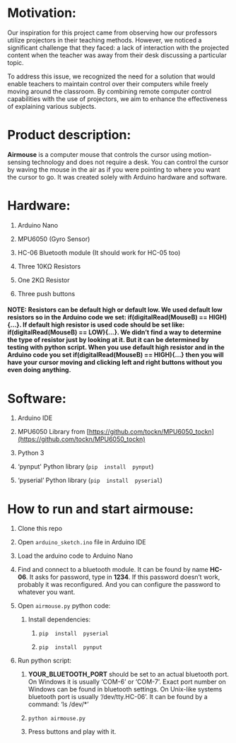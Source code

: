 # Motivation:

Our  inspiration  for  this  project  came  from  observing  how  our  professors  utilize  projectors  in  their  teaching  methods. However, we  noticed a significant  challenge  that  they  faced: a lack  of  interaction  with  the  projected  content  when  the  teacher  was  away  from  their  desk  discussing a particular  topic.

To address  this  issue, we  recognized  the  need  for a solution  that  would  enable  teachers  to  maintain  control  over  their  computers  while  freely  moving  around  the  classroom. By combining  remote  computer  control  capabilities  with  the  use  of  projectors, we  aim  to  enhance  the  effectiveness  of  explaining  various  subjects.

# Product description:

**Airmouse**  is a computer  mouse  that  controls  the  cursor  using  motion-sensing  technology  and  does  not  require a desk. You can  control  the  cursor  by  waving  the  mouse  in  the  air  as  if  you  were  pointing  to  where  you  want  the  cursor  to  go. It was  created  solely  with  Arduino  hardware  and  software.

# Hardware:

1.  Arduino  Nano
    

2.  MPU6050 (Gyro  Sensor)
    

3.  HC-06 Bluetooth module (It should  work  for HC-05 too)
    

4.  Three 10KΩ Resistors
    

5.  One 2KΩ Resistor
    

6.  Three  push  buttons
    

#### NOTE: Resistors  can  be  default  high  or  default  low. We used  default  low  resistors  so  in  the  Arduino  code  we  set: if(digitalRead(MouseB) == HIGH){...}. If  default  high  resistor  is  used  code  should  be  set  like: if(digitalRead(MouseB) == LOW){...}. We didn’t  find a way  to  determine  the  type  of  resistor  just  by  looking  at  it. But  it  can  be  determined  by  testing  with  python  script. When  you  use  default  high  resistor  and  in  the  Arduino  code  you  set  if(digitalRead(MouseB) == HIGH){...}  then  you  will  have  your  cursor  moving  and  clicking  left  and  right  buttons  without  you  even  doing  anything.

# Software:

1.  Arduino IDE
    

2.  MPU6050 Library from [https://github.com/tockn/MPU6050_tockn](https://github.com/tockn/MPU6050_tockn)
    

3.  Python 3
    

4.  ‘pynput' Python library (`pip  install  pynput`)
    

5.  ‘pyserial’ Python library (`pip  install  pyserial`)
    

# How  to  run  and  start  airmouse:

1.  Clone  this  repo
    

2.  Open `arduino_sketch.ino` file  in  Arduino IDE
    

3.  Load  the  arduino  code  to  Arduino  Nano
    

4.  Find  and  connect  to a bluetooth  module. It can  be  found  by  name **HC-06**. It asks  for  password, type in **1234**. If  this  password  doesn’t  work, probably  it  was  reconfigured. And you  can  configure  the  password  to  whatever  you  want.
    

5.  Open `airmouse.py` python  code:
    

    1.  Install  dependencies:
    

        1.  `pip  install  pyserial`
    

        2.  `pip  install  pynput`
    

6.  Run  python  script:
    

    1.  **YOUR_BLUETOOTH_PORT** should  be  set  to an actual bluetooth  port. On Windows it  is  usually ‘COM-6’ or ‘COM-7’. Exact  port  number  on Windows can  be  found  in  bluetooth  settings. On Unix-like  systems  bluetooth  port  is  usually ‘/dev/tty.HC-06’. It can  be  found  by a command: ‘ls /dev/*’
    

    2.  `python airmouse.py`
    

    7.  Press buttons  and  play  with  it.